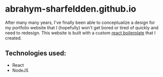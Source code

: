 # abrahym-sharfeldden.github.io
After many many years, I've finally been able to conceptualize a design for my portfolio website that I (hopefully) won't get bored or tired of quickly and need to redesign. This website is built with a custom [react boilerplate](https://github.com/abrahym-sharfeldden/react-boilerplate) that I created.

## Technologies used:
 - React
 - NodeJS
